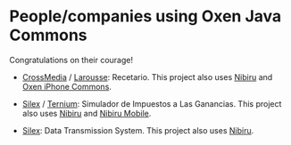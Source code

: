 # People/companies using Oxen Java Commons #
Congratulations on their courage!

  * [CrossMedia](http://crossmedia.com.mx/) / [Larousse](http://www.larousse.es/): Recetario. This project also uses [Nibiru](http://nibiru.googlecode.com) and [Oxen iPhone Commons](http://oxeniphonecommons.googlecode.com).

  * [Silex](http://www.silex-it.com/) / [Ternium](http://www.siderar.com.ar/): Simulador de Impuestos a Las Ganancias. This project also uses [Nibiru](http://nibiru.googlecode.com)  and [Nibiru Mobile](http://nibirumobile.googlecode.com).

  * [Silex](http://www.silex-it.com/): Data Transmission System. This project also uses [Nibiru](http://nibiru.googlecode.com).